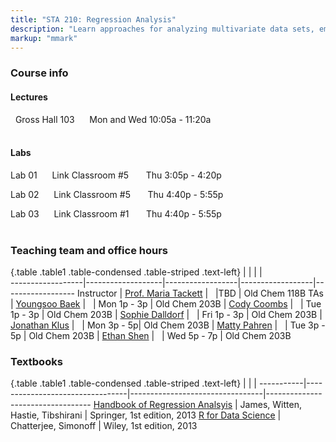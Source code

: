 ```yaml
---
title: "STA 210: Regression Analysis"
description: "Learn approaches for analyzing multivariate data sets, emphasizing analysis of variance, linear regression, and logistic regression. Learn techniques for checking the appropriateness of proposed models, such as residual analyses and case influence diagnostics, and techniques for selecting models. Gain experience dealing with the challenges that arise in practice through assignments that utilize real-world data. This class emphasizes data analysis over mathematical theory."
markup: "mmark"
---
```


### Course info

#### Lectures

<font color="#339898"><i class="fas fa-university"></i></font> &nbsp; Gross Hall 103 &nbsp;&nbsp; <font color="#339898"><i class="fas fa-calendar"></i></font> &nbsp; Mon and Wed 10:05a - 11:20a
<br>
<br>

#### Labs

Lab 01 &nbsp;&nbsp; <font color="#339898"><i class="fas fa-university"></i></font> &nbsp; Link Classroom #5 &nbsp;&nbsp;&nbsp; <font color="#339898"><i class="fas fa-calendar"></i></font> &nbsp; Thu 3:05p - 4:20p

Lab 02  &nbsp;&nbsp; <font color="#339898"><i class="fas fa-university"></i></font> &nbsp; Link Classroom #5 &nbsp;&nbsp;&nbsp; <font color="#339898"><i class="fas fa-calendar"></i></font> &nbsp; Thu 4:40p - 5:55p

Lab 03  &nbsp;&nbsp; <font color="#339898"><i class="fas fa-university"></i></font> &nbsp; Link Classroom #1 &nbsp;&nbsp;&nbsp; <font color="#339898"><i class="fas fa-calendar"></i></font> &nbsp; Thu 4:40p - 5:55p
<br>
<br>

### Teaching team and office hours 

{.table .table1 .table-condensed .table-striped .text-left}
<span></span>     | <span></span>     | <span></span>    | <span></span>    |  <span></span>      
------------------|-------------------|------------------|------------------|------------------ 
Instructor        | [Prof. Maria Tackett](http://stat.duke.edu/~mt324/) | <a href="mailto:maria.tackett@duke.edu" title="email"><i class="fa fa-envelope"></i></a> &nbsp; <a href="https://github.com/matackett" title="GitHub"><i class="fa fa-github"></i></a> |TBD | Old Chem 118B
TAs               | [Youngsoo Baek](https://stat.duke.edu/people/youngsoo-baek-0) | <a href="mailto:youngsoo.baek@duke.edu" title="email"><i class="fa fa-envelope"></i></a> &nbsp; <a href="https://github.com/ybaek" title="GitHub"><i class="fa fa-github"></i></a> | Mon 1p - 3p | Old Chem 203B
                  | [Cody Coombs](http://linkedin.com/in/cody-coombs-3b8034158) | <a href="mailto:cody.coombs@duke.edu" title="email"><i class="fa fa-envelope"></i></a> &nbsp; <a href="https://github.com/coombscody" title="GitHub"><i class="fa fa-github"></i></a> | Tue 1p - 3p | Old Chem 203B
                  | [Sophie Dalldorf](https://www.linkedin.com/in/sophie-dalldorf-598a16192/) | <a href="mailto:sophia.dalldorf@duke.edu" title="email"><i class="fa fa-envelope"></i></a> &nbsp; <a href="https://github.com/sophiedalldorf" title="GitHub"><i class="fa fa-github"></i></a> | Fri 1p - 3p | Old Chem 203B
                  | [Jonathan Klus](https://stat.duke.edu/people/jonathan-klus) | <a href="mailto:jonathan.klus@duke.edu" title="email"><i class="fa fa-envelope"></i></a> &nbsp; <a href="https://github.com/jonklus" title="GitHub"><i class="fa fa-github"></i></a> | Mon 3p - 5p| Old Chem 203B
                  | [Matty Pahren](https://www.linkedin.com/in/mattypahren) | <a href="mailto:martha.pahren@duke.edu" title="email"><i class="fa fa-envelope"></i></a> &nbsp; <a href="https://github.com/mpahren" title="GitHub"><i class="fa fa-github"></i></a> | Tue 3p - 5p | Old Chem 203B
                  | [Ethan Shen](https://www.linkedin.com/in/ethan-shen-931010134/) | <a href="mailto:ethan.shen@duke.edu" title="email"><i class="fa fa-envelope"></i></a> &nbsp; <a href="https://github.com/ethann-shen" title="GitHub"><i class="fa fa-github"></i></a> | Wed 5p - 7p | Old Chem 203B
                   
                   
### Textbooks

{.table .table1 .table-condensed .table-striped .text-left}
 <span></span>     | <span></span> | <span></span> | <span></span>
-----------|---------------------------------|---------------------------------|----------------------------------
[Handbook of Regression Analsyis](http://sakai.duke.edu) | James, Witten, Hastie, Tibshirani | Springer, 1st edition, 2013 
[R for Data Science](http://r4ds.had.co.nz/) | Chatterjee, Simonoff | Wiley, 1st edition, 2013 

<!--
### Materials

You should bring a fully-charged laptop or comparable device to every lecture and lab session.
-->


